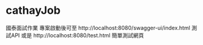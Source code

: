 # cathayJob
國泰面試作業
專案啟動後可至
http://localhost:8080/swagger-ui/index.html
測試API
或是
http://localhost:8080/test.html
簡單測試網頁
